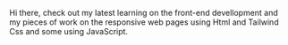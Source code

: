 Hi there,
check out my latest learning on the front-end devellopment and my pieces of work on the responsive web pages using Html and Tailwind Css and some using JavaScript.

